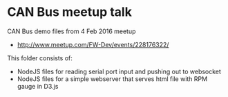 # CAN Bus meetup talk
CAN Bus demo files from 4 Feb 2016 meetup
* http://www.meetup.com/FW-Dev/events/228176322/

This folder consists of:
* NodeJS files for reading serial port input and pushing out to websocket
* NodeJS files for a simple webserver that serves html file with RPM gauge in D3.js
